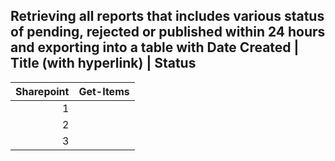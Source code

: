 ## Retrieving all reports that includes various status of pending, rejected or published within 24 hours and exporting into a table with Date Created | Title (with hyperlink) | Status


| Sharepoint | Get-Items|
|-----:|---------------|
|     1|               |
|     2|               |
|     3|               |
